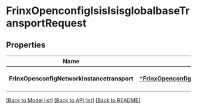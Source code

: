 # FrinxOpenconfigIsisIsisglobalbaseTransportRequest

## Properties
Name | Type | Description | Notes
------------ | ------------- | ------------- | -------------
**FrinxOpenconfigNetworkInstancetransport** | [***FrinxOpenconfigIsisIsisglobalbaseTransport**](frinx.openconfig.isis.isisglobalbase.Transport.md) |  | [optional] [default to null]

[[Back to Model list]](../README.md#documentation-for-models) [[Back to API list]](../README.md#documentation-for-api-endpoints) [[Back to README]](../README.md)


